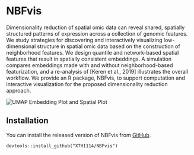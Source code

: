 <!-- README.md is generated from README.Rmd. Please edit that file -->

# NBFvis

<!-- badges: start -->
<!-- badges: end -->

Dimensionality reduction of spatial omic data can reveal shared,
spatially structured patterns of expression across a collection of
genomic features. We study strategies for discovering and interactively
visualizing low-dimensional structure in spatial omic data based on the
construction of neighborhood features. We design quantile and
network-based spatial features that result in spatially consistent
embeddings. A simulation compares embeddings made with and without
neighborhood-based featurization, and a re-analysis of \[Keren et al.,
2019\] illustrates the overall workflow. We provide an R package,
NBFvis, to support computation and interactive visualization for the
proposed dimensionality reduction approach.

![UMAP Embedding Plot and Spatial Plot](../example_plot_for_pkgdown.png)

## Installation

You can install the released version of NBFvis from
[GitHub](https://github.com/XTH1114/NBFvis).

    devtools::install_github("XTH1114/NBFvis")
